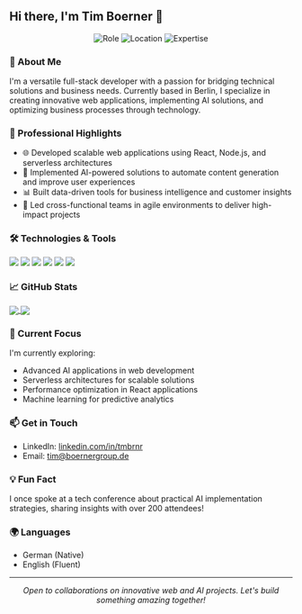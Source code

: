 ## Hi there, I'm Tim Boerner 👋

<p align="center">
  <img src="https://img.shields.io/badge/Role-Full%20Stack%20Developer-blue" alt="Role">
  <img src="https://img.shields.io/badge/Location-Berlin-green" alt="Location">
  <img src="https://img.shields.io/badge/Expertise-Web%20Dev%20%7C%20AI%20%7C%20CRM-orange" alt="Expertise">
</p>

### 🚀 About Me

I'm a versatile full-stack developer with a passion for bridging technical solutions and business needs. Currently based in Berlin, I specialize in creating innovative web applications, implementing AI solutions, and optimizing business processes through technology.

### 💼 Professional Highlights

- 🌐 Developed scalable web applications using React, Node.js, and serverless architectures
- 🧠 Implemented AI-powered solutions to automate content generation and improve user experiences
- 📊 Built data-driven tools for business intelligence and customer insights
- 🚀 Led cross-functional teams in agile environments to deliver high-impact projects

### 🛠️ Technologies & Tools

![](https://img.shields.io/badge/Frontend-React-informational?style=flat&logo=react&logoColor=white&color=2bbc8a)
![](https://img.shields.io/badge/Backend-Node.js-informational?style=flat&logo=node.js&logoColor=white&color=2bbc8a)
![](https://img.shields.io/badge/Database-MongoDB-informational?style=flat&logo=mongodb&logoColor=white&color=2bbc8a)
![](https://img.shields.io/badge/Database-SQL-informational?style=flat&logo=postgresql&logoColor=white&color=2bbc8a)
![](https://img.shields.io/badge/Cloud-GCP-informational?style=flat&logo=google-cloud&logoColor=white&color=2bbc8a)
![](https://img.shields.io/badge/AI-OpenAI%20API-informational?style=flat&logo=openai&logoColor=white&color=2bbc8a)


### 📈 GitHub Stats

<a href="https://github.com/TmBrnr">
  <img align="center" src="https://github-readme-stats.vercel.app/api?username=TmBrnr" />
</a>

<a href="https://github.com/TmBrnr">
  <img align="center" src="https://github-readme-stats.vercel.app/api/top-langs/?username=TmBrnr" />
</a>


### 🌱 Current Focus

I'm currently exploring:

- Advanced AI applications in web development
- Serverless architectures for scalable solutions
- Performance optimization in React applications
- Machine learning for predictive analytics

### 📫 Get in Touch

- LinkedIn: [linkedin.com/in/tmbrnr](https://linkedin.com/in/tmbrnr)
- Email: tim@boernergroup.de

### 💡 Fun Fact

I once spoke at a tech conference about practical AI implementation strategies, sharing insights with over 200 attendees!

### 🌍 Languages

- German (Native)
- English (Fluent)

---

<p align="center">
  <i>Open to collaborations on innovative web and AI projects. Let's build something amazing together!</i>
</p>
